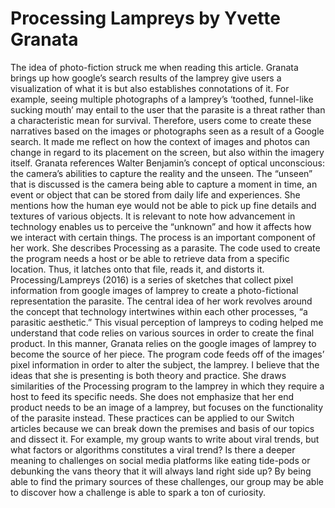 # Processing Lampreys by Yvette Granata
The idea of photo-fiction struck me when reading this article. Granata brings up how google’s search results of the lamprey give users a visualization of what it is but also establishes connotations of it. For example, seeing multiple photographs of a lamprey’s ‘toothed, funnel-like sucking mouth’ may entail to the user that the parasite is a threat rather than a characteristic mean for survival. Therefore, users come to create these narratives based on the images or photographs seen as a result of a Google search. It made me reflect on how the context of images and photos can change in regard to its placement on the screen, but also within the imagery itself.
Granata references Walter Benjamin’s concept of optical unconscious: the camera’s abilities to capture the reality and the unseen. The “unseen” that is discussed is the camera being able to capture a moment in time, an event or object that can be stored from daily life and experiences. She mentions how the human eye would not be able to pick up fine details and textures of various objects. It is relevant to note how advancement in technology enables us to perceive the “unknown” and how it affects how we interact with certain things. 
The process is an important component of her work. She describes Processing as a parasite. The code used to create the program needs a host or be able to retrieve data from a specific location. Thus, it latches onto that file, reads it, and distorts it. Processing/Lampreys (2016) is a 
series of sketches that collect pixel information from google images of lamprey to create a photo-fictional representation the parasite. The central idea of her work revolves around the concept that technology intertwines within each other processes, “a parasitic aesthetic.” This visual perception of lampreys to coding helped me understand that code relies on various sources in order to create the final product. In this manner, Granata relies on the google images of lamprey to become the source of her piece. The program code feeds off of the images’ pixel information in order to alter the subject, the lamprey. 
I believe that the ideas that she is presenting is both theory and practice. She draws similarities of the Processing program to the lamprey in which they require a host to feed its specific needs. She does not emphasize that her end product needs to be an image of a lamprey, but focuses on the functionality of the parasite instead. These practices can be applied to our Switch articles because we can break down the premises and basis of our topics and dissect it. For example, my group wants to write about viral trends, but what factors or algorithms constitutes a viral trend? Is there a deeper meaning to challenges on social media platforms like eating tide-pods or debunking the vans theory that it will always land right side up? By being able to find the primary sources of these challenges, our group may be able to discover how a challenge is able to spark a ton of curiosity. 
